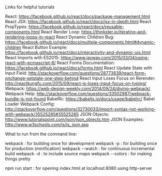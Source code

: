 Links for helpful tutorials 

React: https://facebook.github.io/react/docs/package-management.html
React JSX: https://facebook.github.io/react/docs/jsx-in-depth.html
React PropTypes: https://facebook.github.io/react/docs/reusable-components.html
React Render Loop: https://thinkster.io/iterating-and-rendering-loops-in-react
React Dynamic Children Bug: https://facebook.github.io/react/docs/multiple-components.html#dynamic-children
React Button Example: https://facebook.github.io/react/docs/interactivity-and-dynamic-uis.html
React Imports with ES2015: https://www.jayway.com/2015/03/04/using-react-with-ecmascript-6/
React Forms Documentation: https://facebook.github.io/react/docs/forms.html
React Update State with Input Field: http://stackoverflow.com/questions/28773839/react-form-onchange-setstate-one-step-behind
React Input Loses Focus on Rerender: http://reactkungfu.com/2015/09/react-js-loses-input-focus-on-typing/
Webpack: https://web-design-weekly.com/2014/09/24/diving-webpack/
Webpack Help: http://stackoverflow.com/questions/33502987/webpack-bundle-js-not-found
BabelRc: https://babeljs.io/docs/usage/babelrc/
Babel Loader Webpack Config: http://stackoverflow.com/questions/32730033/import-syntax-not-working-with-webpack/35525285#35525285
JSON Objects: http://www.tutorialspoint.com/json/json_objects.htm
JSON Examples: http://www.w3schools.com/js/js_json.asp

What to run from the command line:

webpack : for building once for development
webpack -p : for building once for production (minification)
webpack --watch : for continuous incremental build
webpack -d : to include source maps
webpack --colors : for making things pretty

npm run start : for opening index.html at localhost:8080 using http-server
